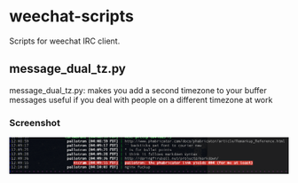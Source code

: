 weechat-scripts
===============

Scripts for weechat IRC client.

message_dual_tz.py
------------------

message_dual_tz.py: makes you add a second timezone to your buffer messages
useful if you deal with people on a different timezone at work

### Screenshot

![Screenshoft](/screenshots/message_dual_tz.png "message_dual_tz screenshot")


